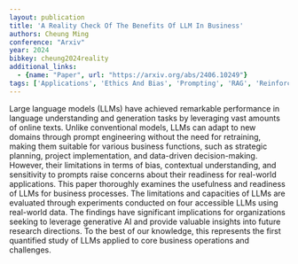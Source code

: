 ```yaml
---
layout: publication
title: 'A Reality Check Of The Benefits Of LLM In Business'
authors: Cheung Ming
conference: "Arxiv"
year: 2024
bibkey: cheung2024reality
additional_links:
  - {name: "Paper", url: "https://arxiv.org/abs/2406.10249"}
tags: ['Applications', 'Ethics And Bias', 'Prompting', 'RAG', 'Reinforcement Learning', 'Training Techniques']
---
```

Large language models (LLMs) have achieved remarkable performance in language
understanding and generation tasks by leveraging vast amounts of online texts.
Unlike conventional models, LLMs can adapt to new domains through prompt
engineering without the need for retraining, making them suitable for various
business functions, such as strategic planning, project implementation, and
data-driven decision-making. However, their limitations in terms of bias,
contextual understanding, and sensitivity to prompts raise concerns about their
readiness for real-world applications. This paper thoroughly examines the
usefulness and readiness of LLMs for business processes. The limitations and
capacities of LLMs are evaluated through experiments conducted on four
accessible LLMs using real-world data. The findings have significant
implications for organizations seeking to leverage generative AI and provide
valuable insights into future research directions. To the best of our
knowledge, this represents the first quantified study of LLMs applied to core
business operations and challenges.
